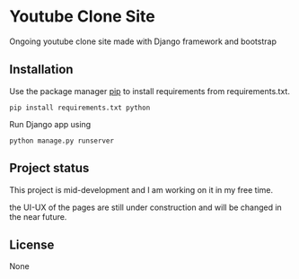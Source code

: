 # Youtube Clone Site

Ongoing youtube clone site made with Django framework and bootstrap

## Installation

Use the package manager [pip](https://pip.pypa.io/en/stable/) to install requirements from requirements.txt.

```
pip install requirements.txt python 
```

Run Django app using

```
python manage.py runserver
```

## Project status
This project is mid-development and I am working on it in my free time.

the UI-UX of the pages are still under construction and will be changed in the near future.



## License
None